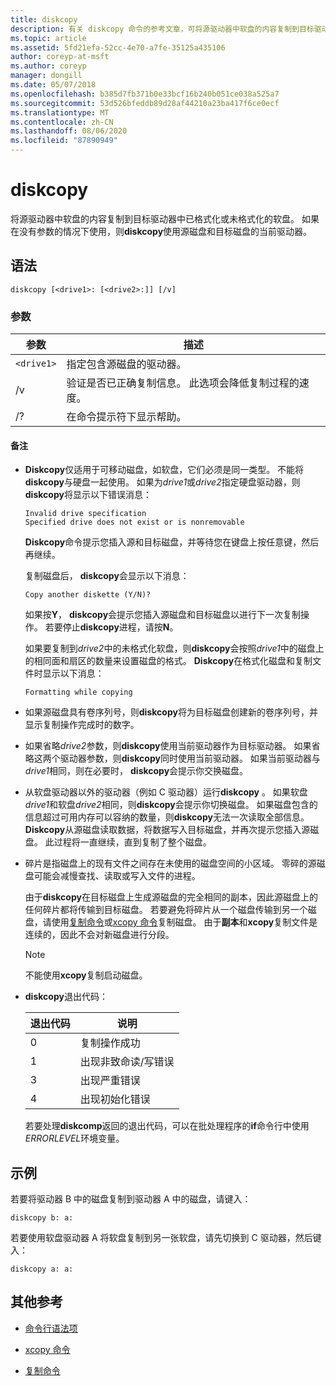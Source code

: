 ```yaml
---
title: diskcopy
description: 有关 diskcopy 命令的参考文章，可将源驱动器中软盘的内容复制到目标驱动器中已格式化或未格式化的软盘。
ms.topic: article
ms.assetid: 5fd21efa-52cc-4e70-a7fe-35125a435106
author: coreyp-at-msft
ms.author: coreyp
manager: dongill
ms.date: 05/07/2018
ms.openlocfilehash: b385d7fb371b0e33bcf16b240b051ce038a525a7
ms.sourcegitcommit: 53d526bfeddb89d28af44210a23ba417f6ce0ecf
ms.translationtype: MT
ms.contentlocale: zh-CN
ms.lasthandoff: 08/06/2020
ms.locfileid: "87890949"
---
```

# <a name="diskcopy"></a>diskcopy

将源驱动器中软盘的内容复制到目标驱动器中已格式化或未格式化的软盘。 如果在没有参数的情况下使用，则**diskcopy**使用源磁盘和目标磁盘的当前驱动器。

## <a name="syntax"></a>语法

```
diskcopy [<drive1>: [<drive2>:]] [/v]
```

### <a name="parameters"></a>参数

| 参数 | 描述 |
| --------- | ----------- |
| `<drive1>` | 指定包含源磁盘的驱动器。 |
| /v | 验证是否已正确复制信息。 此选项会降低复制过程的速度。 |
| /? | 在命令提示符下显示帮助。 |

#### <a name="remarks"></a>备注

- **Diskcopy**仅适用于可移动磁盘，如软盘，它们必须是同一类型。 不能将**diskcopy**与硬盘一起使用。 如果为*drive1*或*drive2*指定硬盘驱动器，则**diskcopy**将显示以下错误消息：

    ```
    Invalid drive specification
    Specified drive does not exist or is nonremovable
    ```

    **Diskcopy**命令提示您插入源和目标磁盘，并等待您在键盘上按任意键，然后再继续。

    复制磁盘后， **diskcopy**会显示以下消息：

    ```
    Copy another diskette (Y/N)?
    ```

    如果按**Y**， **diskcopy**会提示您插入源磁盘和目标磁盘以进行下一次复制操作。 若要停止**diskcopy**进程，请按**N**。

    如果要复制到*drive2*中的未格式化软盘，则**diskcopy**会按照*drive1*中的磁盘上的相同面和扇区的数量来设置磁盘的格式。 **Diskcopy**在格式化磁盘和复制文件时显示以下消息：

    ```
    Formatting while copying
    ```

- 如果源磁盘具有卷序列号，则**diskcopy**将为目标磁盘创建新的卷序列号，并显示复制操作完成时的数字。

- 如果省略*drive2*参数，则**diskcopy**使用当前驱动器作为目标驱动器。 如果省略这两个驱动器参数，则**diskcopy**同时使用当前驱动器。 如果当前驱动器与*drive1*相同，则在必要时， **diskcopy**会提示你交换磁盘。

- 从软盘驱动器以外的驱动器（例如 C 驱动器）运行**diskcopy** 。 如果软盘*drive1*和软盘*drive2*相同，则**diskcopy**会提示你切换磁盘。 如果磁盘包含的信息超过可用内存可以容纳的数量，则**diskcopy**无法一次读取全部信息。 **Diskcopy**从源磁盘读取数据，将数据写入目标磁盘，并再次提示您插入源磁盘。 此过程将一直继续，直到复制了整个磁盘。

- 碎片是指磁盘上的现有文件之间存在未使用的磁盘空间的小区域。 零碎的源磁盘可能会减慢查找、读取或写入文件的进程。

    由于**diskcopy**在目标磁盘上生成源磁盘的完全相同的副本，因此源磁盘上的任何碎片都将传输到目标磁盘。 若要避免将碎片从一个磁盘传输到另一个磁盘，请使用[复制命令](copy.md)或[xcopy 命令](xcopy.md)复制磁盘。 由于**副本**和**xcopy**复制文件是连续的，因此不会对新磁盘进行分段。

    > [!NOTE]
    > 不能使用**xcopy**复制启动磁盘。

- **diskcopy**退出代码：

    | 退出代码 | 说明 |
    | --------- | ----------- |
    | 0 | 复制操作成功 |
    | 1 | 出现非致命读/写错误 |
    | 3 | 出现严重错误 |
    | 4 | 出现初始化错误 |

    若要处理**diskcomp**返回的退出代码，可以在批处理程序的**if**命令行中使用*ERRORLEVEL*环境变量。

## <a name="examples"></a>示例

若要将驱动器 B 中的磁盘复制到驱动器 A 中的磁盘，请键入：

```
diskcopy b: a:
```

若要使用软盘驱动器 A 将软盘复制到另一张软盘，请先切换到 C 驱动器，然后键入：

```
diskcopy a: a:
```

## <a name="additional-references"></a>其他参考

- [命令行语法项](command-line-syntax-key.md)

- [xcopy 命令](xcopy.md)

- [复制命令](copy.md)
